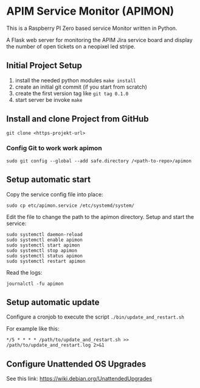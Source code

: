 # APIM Service Monitor (APIMON)

This is a Raspberry PI Zero based service Monitor written in Python.

A Flask web server for monitoring the APIM Jira service board and display the
number of open tickets on a neopixel led stripe.

## Initial Project Setup

1. install the needed python modules `make install`
2. create an initial git commit (if you start from scratch)
3. create the first version tag like `git tag 0.1.0`
4. start server be invoke `make`

## Install and clone Project from GitHub

    git clone <https-projekt-url>

### Config Git to work work apimon

    sudo git config --global --add safe.directory /<path-to-repo>/apimon


## Setup automatic start

Copy the service config file into place:

    sudo cp etc/apimon.service /etc/systemd/system/

Edit the file to change the path to the apimon directory.
Setup and start the service:

    sudo systemctl daemon-reload
    sudo systemctl enable apimon
    sudo systemctl start apimon
    sudo systemctl stop apimon
    sudo systemctl status apimon
    sudo systemctl restart apimon

Read the logs:

    journalctl -fu apimon


## Setup automatic update

Configure a cronjob to execute the script `./bin/update_and_restart.sh`

For example like this:

    */5 * * * * /path/to/update_and_restart.sh >> /path/to/update_and_restart.log 2>&1


## Configure Unattended OS Upgrades

See this link: https://wiki.debian.org/UnattendedUpgrades
